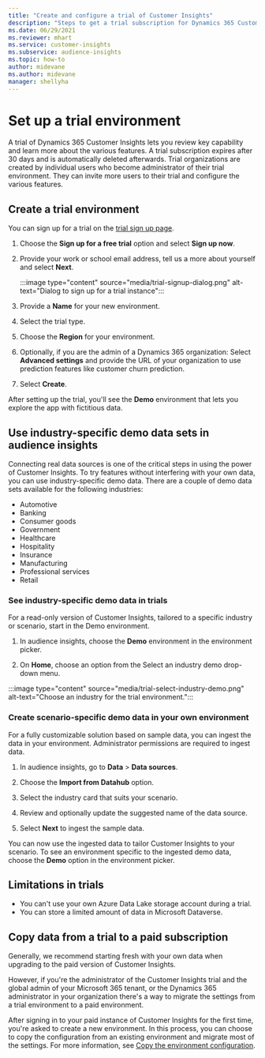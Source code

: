 ```yaml
---
title: "Create and configure a trial of Customer Insights"
description: "Steps to get a trial subscription for Dynamics 365 Customer Insights and configure it."
ms.date: 06/29/2021
ms.reviewer: mhart
ms.service: customer-insights
ms.subservice: audience-insights
ms.topic: how-to
author: midevane
ms.author: midevane
manager: shellyha
---
```


# Set up a trial environment

A trial of Dynamics 365 Customer Insights lets you review key capability and learn more about the various features. A trial subscription expires after 30 days and is automatically deleted afterwards. Trial organizations are created by individual users who become administrator of their trial environment. They can invite more users to their trial and configure the various features.

## Create a trial environment

You can sign up for a trial on the [trial sign up page](https://dynamics.microsoft.com/get-started/free-trial/?appname=customerinsights). 

1. Choose the **Sign up for a free trial** option and select **Sign up now**.

1. Provide your work or school email address, tell us a more about yourself and select **Next**.

   :::image type="content" source="media/trial-signup-dialog.png" alt-text="Dialog to sign up for a trial instance":::

1. Provide a **Name** for your new environment. 

1. Select the trial type.

1. Choose the **Region** for your environment.

1. Optionally, if you are the admin of a Dynamics 365 organization: Select **Advanced settings** and provide the URL of your organization to use prediction features like customer churn prediction. 

1. Select **Create**. 

After setting up the trial, you'll see the **Demo** environment that lets you explore the app with fictitious data.

## Use industry-specific demo data sets in audience insights

Connecting real data sources is one of the critical steps in using the power of Customer Insights. To try features without interfering with your own data, you can use industry-specific demo data. There are a couple of demo data sets available for the following industries: 

-	Automotive
-	Banking
-	Consumer goods
-	Government
-	Healthcare
-	Hospitality
-	Insurance
-	Manufacturing
-	Professional services
-	Retail

### See industry-specific demo data in trials

For a read-only version of Customer Insights, tailored to a specific industry or scenario, start in the Demo environment. 
 
1.	In audience insights, choose the **Demo** environment in the environment picker.

2.	On **Home**, choose an option from the Select an industry demo drop-down menu.

:::image type="content" source="media/trial-select-industry-demo.png" alt-text="Choose an industry for the trial environment.":::

### Create scenario-specific demo data in your own environment

For a fully customizable solution based on sample data, you can ingest the data in your environment. Administrator permissions are required to ingest data. 

1.	In audience insights, go to **Data** > **Data sources**.

2.	Choose the **Import from Datahub** option.

3.	Select the industry card that suits your scenario. 

4.	Review and optionally update the suggested name of the data source. 

5.	Select **Next** to ingest the sample data. 

You can now use the ingested data to tailor Customer Insights to your scenario. To see an environment specific to the ingested demo data, choose the **<Industry> Demo** option in the environment picker.

## Limitations in trials

- You can't use your own Azure Data Lake storage account during a trial.
- You can store a limited amount of data in Microsoft Dataverse. 

## Copy data from a trial to a paid subscription

Generally, we recommend starting fresh with your own data when upgrading to the paid version of Customer Insights. 

However, if you're the administrator of the Customer Insights trial and the global admin of your Microsoft 365 tenant, or the Dynamics 365 administrator in your organization there's a way to migrate the settings from a trial environment to a paid environment. 

After signing in to your paid instance of Customer Insights for the first time, you're asked to create a new environment. In this process, you can choose to copy the configuration from an existing environment and migrate most of the settings. For more information, see [Copy the environment configuration](manage-environments.md#copy-the-environment-configuration).

